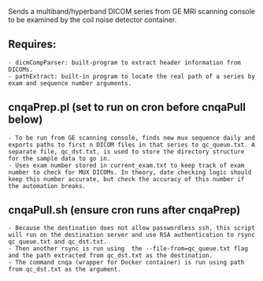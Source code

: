 Sends a multiband/hyperband DICOM series from GE MRI scanning console to be examined by the coil noise detector container.  
  
## Requires:   
  
    - dicmCompParser: built-program to extract header information from DICOMs.  
    - pathExtract: built-in program to locate the real path of a series by exam and sequence number arguments.  
  
## cnqaPrep.pl (set to run on cron before cnqaPull below)  
  
    - To be run from GE scanning console, finds new mux sequence daily and exports paths to first n DICOM files in that series to qc_queue.txt. A separate file, qc_dst.txt, is used to store the directory structure for the sample data to go in.  
    - Uses exam number stored in current_exam.txt to keep track of exam number to check for MUX DICOMs. In theory, date checking logic should keep this number accurate, but check the accuracy of this number if the automation breaks.  
  
## cnqaPull.sh  (ensure cron runs after cnqaPrep)  
    - Because the destination does not allow passwordless ssh, this script will run on the destination server and use RSA authentication to rsync qc_queue.txt and qc_dst.txt.  
    - Then another rsync is run using  the --file-from=qc_queue.txt flag and the path extracted from qc_dst.txt as the destination.  
    - The command cnqa (wrapper for Docker container) is run using path from qc_dst.txt as the argument.